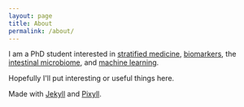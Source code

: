 ```yaml
---
layout: page
title: About 
permalink: /about/
---
```


I am a PhD student interested in [stratified medicine](http://biomed.science.ulster.ac.uk/stratifiedmed/-What-is-Stratified-Medicine-.html),  [biomarkers](https://en.wikipedia.org/wiki/Biomarker), the [intestinal microbiome](https://en.wikipedia.org/wiki/Human_microbiota#Intestinal_flora), and [machine learning](https://en.wikipedia.org/?title=Machine_learning).

Hopefully I'll put interesting or useful things here.

Made with [Jekyll](http://jekyllrb.com/) and [Pixyll](https://github.com/johnotander/pixyll). 